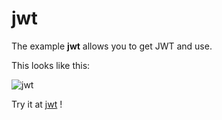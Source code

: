 # jwt

The example **jwt** allows you to get JWT and use.

This looks like this:

 ![jwt](@site/static/img/examples/jwt.png) 

Try it at <a href='/../automation/loadexample/jwt' target='_blank'>jwt</a> !



